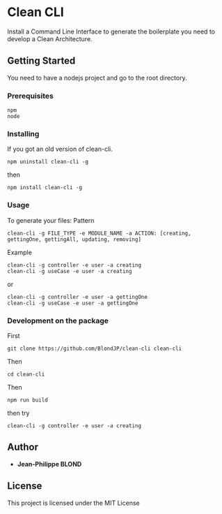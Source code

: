 # Clean CLI

Install a Command Line Interface to generate the boilerplate you need to develop a Clean Architecture.

## Getting Started

You need to have a nodejs project and go to the root directory.

### Prerequisites

```
npm
node
```

### Installing

If you got an old version of clean-cli.

```
npm uninstall clean-cli -g
```

then

```
npm install clean-cli -g
```

### Usage

To generate your files:
Pattern

```
clean-cli -g FILE_TYPE -e MODULE_NAME -a ACTION: [creating, gettingOne, gettingAll, updating, removing]
```

Example

```
clean-cli -g controller -e user -a creating
clean-cli -g useCase -e user -a creating

```

or

```
clean-cli -g controller -e user -a gettingOne
clean-cli -g useCase -e user -a gettingOne

```

### Development on the package

First

```
git clone https://github.com/BlondJP/clean-cli clean-cli
```

Then

```
cd clean-cli
```

Then

```
npm run build
```

then try

```
clean-cli -g controller -e user -a creating
```

## Author

- **Jean-Philippe BLOND**

## License

This project is licensed under the MIT License
